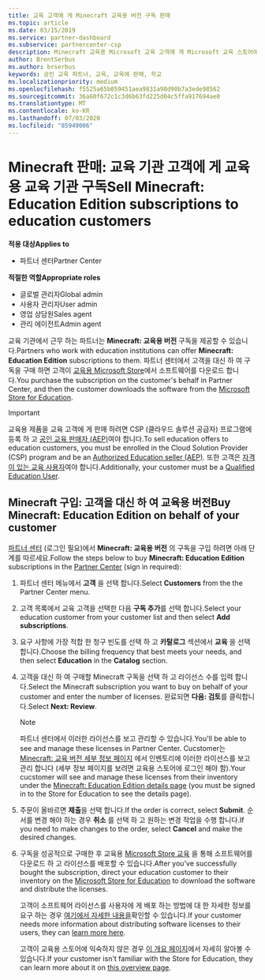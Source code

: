 ```yaml
---
title: 교육 고객에 게 Minecraft 교육용 버전 구독 판매
ms.topic: article
ms.date: 03/15/2019
ms.service: partner-dashboard
ms.subservice: partnercenter-csp
description: Minecraft 교육용 Microsoft 교육 고객에 게 Microsoft 교육 스토어에서 다운로드할 수 있는 교육 기관 고객 구독을 판매 합니다.
author: BrentSerbus
ms.author: brserbus
keywords: 공인 교육 파트너, 교육, 교육에 판매, 학교
ms.localizationpriority: medium
ms.openlocfilehash: f5525a65b059451aea9831a98d90b7a3ede98562
ms.sourcegitcommit: 36a60f672c1c3d6b63fd225d04c5ffa917694ae0
ms.translationtype: MT
ms.contentlocale: ko-KR
ms.lasthandoff: 07/03/2020
ms.locfileid: "85949006"
---
```

# <a name="sell-minecraft-education-edition-subscriptions-to-education-customers"></a><span data-ttu-id="27ed7-104">Minecraft 판매: 교육 기관 고객에 게 교육용 교육 기관 구독</span><span class="sxs-lookup"><span data-stu-id="27ed7-104">Sell Minecraft: Education Edition subscriptions to education customers</span></span>

<span data-ttu-id="27ed7-105">**적용 대상**</span><span class="sxs-lookup"><span data-stu-id="27ed7-105">**Applies to**</span></span>

-  <span data-ttu-id="27ed7-106">파트너 센터</span><span class="sxs-lookup"><span data-stu-id="27ed7-106">Partner Center</span></span>

<span data-ttu-id="27ed7-107">**적절한 역할**</span><span class="sxs-lookup"><span data-stu-id="27ed7-107">**Appropriate roles**</span></span>
-   <span data-ttu-id="27ed7-108">글로벌 관리자</span><span class="sxs-lookup"><span data-stu-id="27ed7-108">Global admin</span></span>
-   <span data-ttu-id="27ed7-109">사용자 관리자</span><span class="sxs-lookup"><span data-stu-id="27ed7-109">User admin</span></span>
-   <span data-ttu-id="27ed7-110">영업 상담원</span><span class="sxs-lookup"><span data-stu-id="27ed7-110">Sales agent</span></span>
-   <span data-ttu-id="27ed7-111">관리 에이전트</span><span class="sxs-lookup"><span data-stu-id="27ed7-111">Admin agent</span></span>

<span data-ttu-id="27ed7-112">교육 기관에서 근무 하는 파트너는 **Minecraft: 교육용 버전** 구독을 제공할 수 있습니다.</span><span class="sxs-lookup"><span data-stu-id="27ed7-112">Partners who work with education institutions can offer **Minecraft: Education Edition** subscriptions to them.</span></span> <span data-ttu-id="27ed7-113">파트너 센터에서 고객을 대신 하 여 구독을 구매 하면 고객이 [교육용 Microsoft Store](https://educationstore.microsoft.com)에서 소프트웨어를 다운로드 합니다.</span><span class="sxs-lookup"><span data-stu-id="27ed7-113">You purchase the subscription on the customer's behalf in Partner Center, and then the customer downloads the software from the [Microsoft Store for Education](https://educationstore.microsoft.com).</span></span> 

>[!IMPORTANT]
><span data-ttu-id="27ed7-114">교육용 제품을 교육 고객에 게 판매 하려면 CSP (클라우드 솔루션 공급자) 프로그램에 등록 하 고 [공인 교육 판매자 (AEP)](https://www.mepn.com)여야 합니다.</span><span class="sxs-lookup"><span data-stu-id="27ed7-114">To sell education offers to education customers, you must be enrolled in the Cloud Solution Provider (CSP) program and be an [Authorized Education seller (AEP)](https://www.mepn.com).</span></span> <span data-ttu-id="27ed7-115">또한 고객은 [자격이 있는 교육 사용자](https://www.microsoftvolumelicensing.com/DocumentSearch.aspx?Mode=3&DocumentTypeId=7)여야 합니다.</span><span class="sxs-lookup"><span data-stu-id="27ed7-115">Additionally, your customer must be a [Qualified Education User](https://www.microsoftvolumelicensing.com/DocumentSearch.aspx?Mode=3&DocumentTypeId=7).</span></span>  

 
## <a name="buy-minecraft-education-edition-on-behalf-of-your-customer"></a><span data-ttu-id="27ed7-116">Minecraft 구입: 고객을 대신 하 여 **교육용 버전**</span><span class="sxs-lookup"><span data-stu-id="27ed7-116">Buy **Minecraft: Education Edition** on behalf of your customer</span></span>

<span data-ttu-id="27ed7-117">[파트너 센터](https://partnercenter.microsoft.com/pcv/dashboard/overview
) (로그인 필요)에서 **Minecraft: 교육용 버전** 의 구독을 구입 하려면 아래 단계를 따르세요.</span><span class="sxs-lookup"><span data-stu-id="27ed7-117">Follow the steps below to buy **Minecraft: Education Edition** subscriptions in the [Partner Center](https://partnercenter.microsoft.com/pcv/dashboard/overview
) (sign in required):</span></span>

  1.  <span data-ttu-id="27ed7-118">파트너 센터 메뉴에서 **고객** 을 선택 합니다.</span><span class="sxs-lookup"><span data-stu-id="27ed7-118">Select **Customers** from the the Partner Center menu.</span></span>
  
  2.  <span data-ttu-id="27ed7-119">고객 목록에서 교육 고객을 선택한 다음 **구독 추가**를 선택 합니다.</span><span class="sxs-lookup"><span data-stu-id="27ed7-119">Select your education customer from your customer list and then select **Add subscriptions**.</span></span>
  
  3.  <span data-ttu-id="27ed7-120">요구 사항에 가장 적합 한 청구 빈도를 선택 하 고 **카탈로그** 섹션에서 **교육** 을 선택 합니다.</span><span class="sxs-lookup"><span data-stu-id="27ed7-120">Choose the billing frequency that best meets your needs, and then select **Education** in the **Catalog** section.</span></span>

  4.  <span data-ttu-id="27ed7-121">고객을 대신 하 여 구매할 Minecraft 구독을 선택 하 고 라이선스 수를 입력 합니다.</span><span class="sxs-lookup"><span data-stu-id="27ed7-121">Select the Minecraft subscription you want to buy on behalf of your customer and enter the number of licenses.</span></span> <span data-ttu-id="27ed7-122">완료되면 **다음: 검토**를 클릭합니다.</span><span class="sxs-lookup"><span data-stu-id="27ed7-122">Select **Next: Review**.</span></span>

      >[!NOTE]
      ><span data-ttu-id="27ed7-123">파트너 센터에서 이러한 라이선스를 보고 관리할 수 있습니다.</span><span class="sxs-lookup"><span data-stu-id="27ed7-123">You'll be able to see and manage these licenses in Partner Center.</span></span> <span data-ttu-id="27ed7-124">Cucstomer는 [Minecraft: 교육 버전 세부 정보 페이지](https://educationstore.microsoft.com/store/details/minecraft-education-edition/9nblggh4r2r6) 에서 인벤토리에 이러한 라이선스를 보고 관리 합니다 (세부 정보 페이지를 보려면 교육용 스토어에 로그인 해야 함).</span><span class="sxs-lookup"><span data-stu-id="27ed7-124">Your cucstomer will see and manage these licenses from their inventory under the [Minecraft: Education Edition details page](https://educationstore.microsoft.com/store/details/minecraft-education-edition/9nblggh4r2r6) (you must be signed in to the Store for Education to see the details page).</span></span> 

  5.  <span data-ttu-id="27ed7-125">주문이 올바르면 **제출**을 선택 합니다.</span><span class="sxs-lookup"><span data-stu-id="27ed7-125">If the order is correct, select **Submit**.</span></span> <span data-ttu-id="27ed7-126">순서를 변경 해야 하는 경우 **취소** 를 선택 하 고 원하는 변경 작업을 수행 합니다.</span><span class="sxs-lookup"><span data-stu-id="27ed7-126">If you need to make changes to the order, select **Cancel** and make the desired changes.</span></span>   

  6.  <span data-ttu-id="27ed7-127">구독을 성공적으로 구매한 후 교육용 [Microsoft Store 교육](https://educationstore.microsoft.com) 을 통해 소프트웨어를 다운로드 하 고 라이선스를 배포할 수 있습니다.</span><span class="sxs-lookup"><span data-stu-id="27ed7-127">After you've successfully bought the subscription, direct your education customer to their inventory on the [Microsoft Store for Education](https://educationstore.microsoft.com) to download the software and distribute the licenses.</span></span>

      <span data-ttu-id="27ed7-128">고객이 소프트웨어 라이선스를 사용자에 게 배포 하는 방법에 대 한 자세한 정보를 요구 하는 경우 [여기에서 자세한 내용을](https://docs.microsoft.com/education/windows/school-get-minecraft#distribute-minecraft)확인할 수 있습니다.</span><span class="sxs-lookup"><span data-stu-id="27ed7-128">If your customer needs more information about distributing software licenses to their users, they can [learn more here](https://docs.microsoft.com/education/windows/school-get-minecraft#distribute-minecraft).</span></span>  
  
      <span data-ttu-id="27ed7-129">고객이 교육용 스토어에 익숙하지 않은 경우 [이 개요 페이지](https://docs.microsoft.com/microsoft-store/windows-store-for-business-overview)에서 자세히 알아볼 수 있습니다.</span><span class="sxs-lookup"><span data-stu-id="27ed7-129">If your customer isn't familiar with the Store for Education, they can learn more about it on [this overview page](https://docs.microsoft.com/microsoft-store/windows-store-for-business-overview).</span></span>  

      

